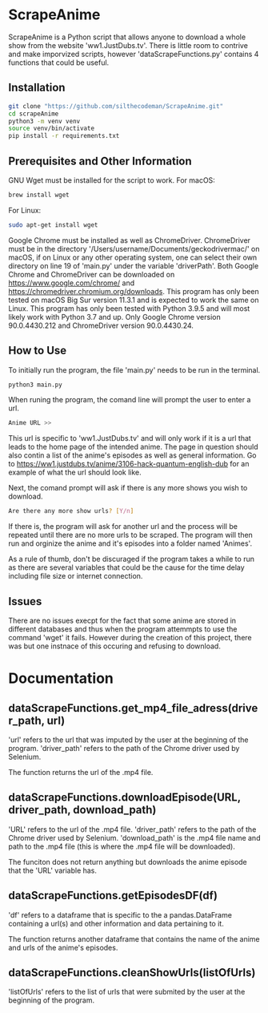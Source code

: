 # ScrapeAnime

ScrapeAnime is a Python script that allows anyone to download a whole show from the website 'ww1.JustDubs.tv'. There is little room to contrive and make imporvized scripts, however 'dataScrapeFunctions.py' contains 4 functions that could be useful.

## Installation
```bash
git clone "https://github.com/silthecodeman/ScrapeAnime.git"
cd scrapeAnime
python3 -m venv venv
source venv/bin/activate
pip install -r requirements.txt
```
## Prerequisites and Other Information
GNU Wget must be installed for the script to work. 
For macOS:
```bash 
brew install wget
```
For Linux:
```bash
sudo apt-get install wget
```
Google Chrome must be installed as well as ChromeDriver. ChromeDriver must be in the directory '/Users/username/Documents/geckodrivermac/' on macOS, if on Linux or any other operating system, one can select their own directory on line 19 of 'main.py' under the variable 'driverPath'. Both Google Chrome and ChromeDriver can be downloaded on https://www.google.com/chrome/ and https://chromedriver.chromium.org/downloads. This program has only been tested on macOS Big Sur version 11.3.1 and is expected to work the same on Linux. This program has only been tested with Python 3.9.5 and will most likely work with Python 3.7 and up. Only Google Chrome version 90.0.4430.212 and ChromeDriver version 90.0.4430.24.

## How to Use
To initially run the program, the file 'main.py' needs to be run in the terminal.
```bash
python3 main.py
```
When runing the program, the comand line will prompt the user to enter a url. 
```bash
Anime URL >> 
```
This url is specific to 'ww1.JustDubs.tv' and will only work if it is a url that leads to the home page of the intended anime. The page in question should also contin a list of the anime's episodes as well as general information. Go to https://ww1.justdubs.tv/anime/3106-hack-quantum-english-dub for an example of what the url should look like.

Next, the comand prompt will ask if there is any more shows you wish to download.
```bash
Are there any more show urls? [Y/n] 
```

If there is, the program will ask for another url and the process will be repeated until there are no more urls to be scraped.
The program will then run and orginize the anime and it's episodes into a folder named 'Animes'.

As a rule of thumb, don't be discuraged if the program takes a while to run as there are several variables that could be the cause for the time delay including file size or internet connection.

## Issues
There are no issues execpt for the fact that some anime are stored in different databases and thus when the program attemmpts to use the command 'wget' it fails. However during the creation of this project, there was but one instnace of this occuring and refusing to download.

# Documentation

## dataScrapeFunctions.get_mp4_file_adress(driver_path, url)
'url' refers to the url that was imputed by the user at the beginning of the program.
'driver_path' refers to the path of the Chrome driver used by Selenium.

The function returns the url of the .mp4 file. 

## dataScrapeFunctions.downloadEpisode(URL, driver_path, download_path)
'URL' refers to the url of the .mp4 file.
'driver_path' refers to the path of the Chrome driver used by Selenium.
'download_path' is the .mp4 file name and path to the .mp4 file (this is where the .mp4 file will be downloaded).

The funciton does not return anything but downloads the anime episode that the 'URL' variable has.

## dataScrapeFunctions.getEpisodesDF(df)
'df' refers to a dataframe that is specific to the a pandas.DataFrame containing a url(s) and other information and data pertaining to it.

The function returns another dataframe that contains the name of the anime and urls of the anime's episodes.

## dataScrapeFunctions.cleanShowUrls(listOfUrls)
'listOfUrls' refers to the list of urls that were submited by the user at the beginning of the program.
